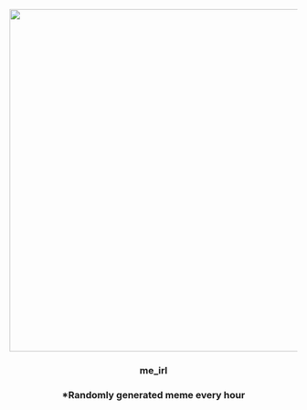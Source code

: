 <p align="center">
        <img src="https://i.redd.it/tmdangm7i3x81.jpg" width="600" height="600">
        </p>
        <h3 align="center">me_irl</h3>
        <h3 align="center">*Randomly generated meme every hour</h3>
    
